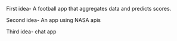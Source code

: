First idea-
A football app that aggregates data and predicts scores.

Second idea-
An app using NASA apis

Third idea-
chat app
